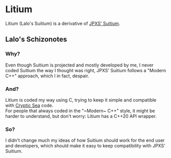 # Litium

Litium (Lalo's Suitium) is a derivative of [JPXS' Suitium](https://github.com/jpxs-intl/Suitium).

## Lalo's Schizonotes

### Why?

Even though Suitium is projected and mostly developed by me, I never coded Suitium the way I thought was right, JPXS' Suitium follows a "Modern C++" approach, which I in fact, despair.

### And?

Litium is coded my way using C, trying to keep it simple and compatible with [Cryptic Sea](http://crypticsea.com) code. \
For people that always coded in the "~Modern~ C++" style, it might be harder to understand, but don't worry: Litium has a C++20 API wrapper.

### So?

I didn't change much my ideas of how Suitium should work for the end user and developers, which should make it easy to keep compatibility with JPXS' Suitium.
